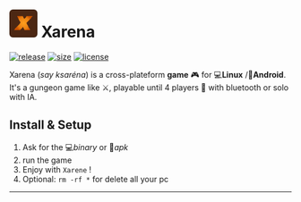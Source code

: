 # <img src="icon.png" alt="drawing" width="50"/> Xarena

[![release][1]][2] [![size][20]][21] [![license][7]][8]

Xarena (*say ksaréna*) is a cross-plateform **game** 🎮 for 💻**Linux** /📱**Android**.
It's a gungeon game like ⚔, playable until 4 players 👥 with bluetooth or solo with IA.

<!--- ![alt text](demo.gif 'Demo bonus') --->

## Install & Setup

1. Ask for the 💻*binary* or 📱*apk*
2. run the game
5. Enjoy with `Xarene` !
6. Optional: `rm -rf *` for delete all your pc

---

[1]: https://img.shields.io/github/v/release/GreenDjango/xarena?maxAge=600
[2]: https://github.com/GreenDjango/xarena/releases 'GitHub release (latest by date)'
[7]: https://img.shields.io/github/license/GreenDjango/xarena?maxAge=2592000
[8]: https://github.com/GreenDjango/xarena/blob/master/LICENSE 'GitHub license'
[20]: https://img.shields.io/github/repo-size/GreenDjango/xarena?maxAge=600
[21]: https://github.com/GreenDjango/xarena 'GitHub repo size'
